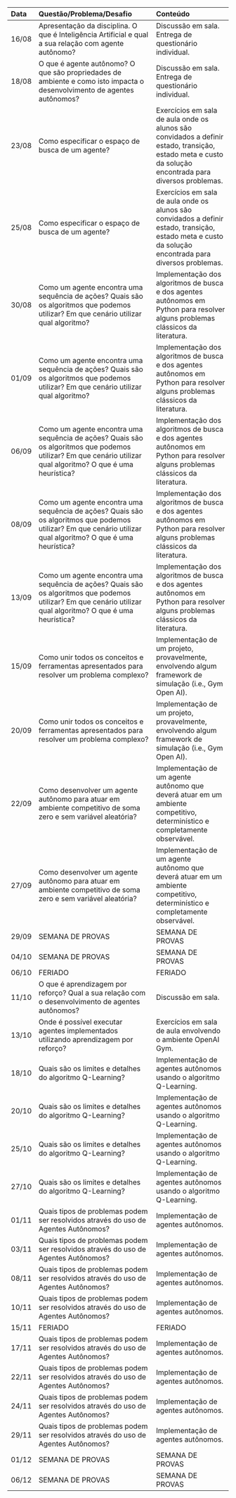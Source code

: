 | Data   | Questão/Problema/Desafio                                                                                                                                      | Conteúdo                                                                                                                                                 |
|:-------|:--------------------------------------------------------------------------------------------------------------------------------------------------------------|:---------------------------------------------------------------------------------------------------------------------------------------------------------|
| 16/08  | Apresentação da disciplina. O que é Inteligência Artificial e qual a sua relação com agente autônomo?                                                         | Discussão em sala. Entrega de questionário individual.                                                                                                   |
| 18/08  | O que é agente autônomo? O que são propriedades de ambiente e como isto impacta o desenvolvimento de agentes autônomos?                                       | Discussão em sala. Entrega de questionário individual.                                                                                                   |
| 23/08  | Como especificar o espaço de busca de um agente?                                                                                                              | Exercícios em sala de aula onde os alunos são convidados a definir estado, transição, estado meta e custo da solução encontrada para diversos problemas. |
| 25/08  | Como especificar o espaço de busca de um agente?                                                                                                              | Exercícios em sala de aula onde os alunos são convidados a definir estado, transição, estado meta e custo da solução encontrada para diversos problemas. |
| 30/08  | Como um agente encontra uma sequência de ações? Quais são os algoritmos que podemos utilizar? Em que cenário utilizar qual algoritmo?                         | Implementação dos algoritmos de busca e dos agentes autônomos em Python para resolver alguns problemas clássicos da literatura.                          |
| 01/09  | Como um agente encontra uma sequência de ações? Quais são os algoritmos que podemos utilizar? Em que cenário utilizar qual algoritmo?                         | Implementação dos algoritmos de busca e dos agentes autônomos em Python para resolver alguns problemas clássicos da literatura.                          |
| 06/09  | Como um agente encontra uma sequência de ações? Quais são os algoritmos que podemos utilizar? Em que cenário utilizar qual algoritmo? O que é uma heurística? | Implementação dos algoritmos de busca e dos agentes autônomos em Python para resolver alguns problemas clássicos da literatura.                          |
| 08/09  | Como um agente encontra uma sequência de ações? Quais são os algoritmos que podemos utilizar? Em que cenário utilizar qual algoritmo? O que é uma heurística? | Implementação dos algoritmos de busca e dos agentes autônomos em Python para resolver alguns problemas clássicos da literatura.                          |
| 13/09  | Como um agente encontra uma sequência de ações? Quais são os algoritmos que podemos utilizar? Em que cenário utilizar qual algoritmo? O que é uma heurística? | Implementação dos algoritmos de busca e dos agentes autônomos em Python para resolver alguns problemas clássicos da literatura.                          |
| 15/09  | Como unir todos os conceitos e ferramentas apresentados para resolver um problema complexo?                                                                   | Implementação de um projeto, provavelmente, envolvendo algum framework de simulação (i.e., Gym Open AI).                                                 |
| 20/09  | Como unir todos os conceitos e ferramentas apresentados para resolver um problema complexo?                                                                   | Implementação de um projeto, provavelmente, envolvendo algum framework de simulação (i.e., Gym Open AI).                                                 |
| 22/09  | Como desenvolver um agente autônomo para atuar em ambiente competitivo de soma zero e sem variável aleatória?                                                 | Implementação de um agente autônomo que deverá atuar em um ambiente competitivo, determinístico e completamente observável.                              |
| 27/09  | Como desenvolver um agente autônomo para atuar em ambiente competitivo de soma zero e sem variável aleatória?                                                 | Implementação de um agente autônomo que deverá atuar em um ambiente competitivo, determinístico e completamente observável.                              |
| 29/09  | SEMANA DE PROVAS                                                                                                                                              | SEMANA DE PROVAS                                                                                                                                         |
| 04/10  | SEMANA DE PROVAS                                                                                                                                              | SEMANA DE PROVAS                                                                                                                                         |
| 06/10  | FERIADO                                                                                                                                                       | FERIADO                                                                                                                                                  |
| 11/10  | O que é aprendizagem por reforço? Qual a sua relação com o desenvolvimento de agentes autônomos?                                                              | Discussão em sala.                                                                                                                                       |
| 13/10  | Onde é possível executar agentes implementados utilizando aprendizagem por reforço?                                                                           | Exercícios em sala de aula envolvendo o ambiente OpenAI Gym.                                                                                             |
| 18/10  | Quais são os limites e detalhes do algoritmo Q-Learning?                                                                                                      | Implementação de agentes autônomos usando o algoritmo Q-Learning.                                                                                        |
| 20/10  | Quais são os limites e detalhes do algoritmo Q-Learning?                                                                                                      | Implementação de agentes autônomos usando o algoritmo Q-Learning.                                                                                        |
| 25/10  | Quais são os limites e detalhes do algoritmo Q-Learning?                                                                                                      | Implementação de agentes autônomos usando o algoritmo Q-Learning.                                                                                        |
| 27/10  | Quais são os limites e detalhes do algoritmo Q-Learning?                                                                                                      | Implementação de agentes autônomos usando o algoritmo Q-Learning.                                                                                        |
| 01/11  | Quais tipos de problemas podem ser resolvidos através do uso de Agentes Autônomos?                                                                            | Implementação de agentes autônomos.                                                                                                                      |
| 03/11  | Quais tipos de problemas podem ser resolvidos através do uso de Agentes Autônomos?                                                                            | Implementação de agentes autônomos.                                                                                                                      |
| 08/11  | Quais tipos de problemas podem ser resolvidos através do uso de Agentes Autônomos?                                                                            | Implementação de agentes autônomos.                                                                                                                      |
| 10/11  | Quais tipos de problemas podem ser resolvidos através do uso de Agentes Autônomos?                                                                            | Implementação de agentes autônomos.                                                                                                                      |
| 15/11  | FERIADO                                                                                                                                                       | FERIADO                                                                                                                                                  |
| 17/11  | Quais tipos de problemas podem ser resolvidos através do uso de Agentes Autônomos?                                                                            | Implementação de agentes autônomos.                                                                                                                      |
| 22/11  | Quais tipos de problemas podem ser resolvidos através do uso de Agentes Autônomos?                                                                            | Implementação de agentes autônomos.                                                                                                                      |
| 24/11  | Quais tipos de problemas podem ser resolvidos através do uso de Agentes Autônomos?                                                                            | Implementação de agentes autônomos.                                                                                                                      |
| 29/11  | Quais tipos de problemas podem ser resolvidos através do uso de Agentes Autônomos?                                                                            | Implementação de agentes autônomos.                                                                                                                      |
| 01/12  | SEMANA DE PROVAS                                                                                                                                              | SEMANA DE PROVAS                                                                                                                                         |
| 06/12  | SEMANA DE PROVAS                                                                                                                                              | SEMANA DE PROVAS                                                                                                                                         |